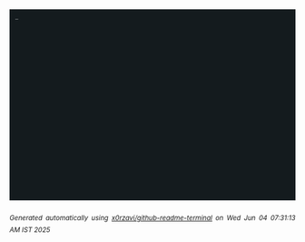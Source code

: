 <div align="justify">
<picture>
    <source media="(prefers-color-scheme: dark)" srcset="./output.gif">
    <source media="(prefers-color-scheme: light)" srcset="./output.gif">
    <img alt="GIFOS" src="output.gif">
</picture>

<sub><i>Generated automatically using [x0rzavi/github-readme-terminal](https://github.com/x0rzavi/github-readme-terminal) on Wed Jun 04 07:31:13 AM IST 2025</i></sub>

<!-- <details>
<summary>More details</summary>

</details> -->
</div>

<!-- Image deletion URL: NONE -->